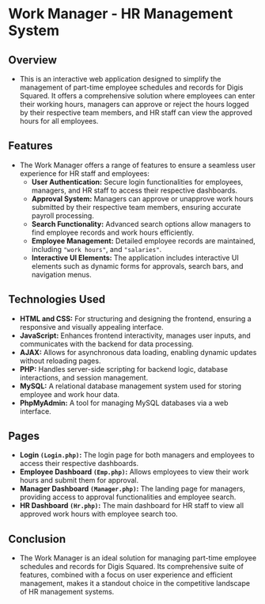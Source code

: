 # Work Manager - HR Management System

## Overview

- This is an interactive web application designed to simplify the management of part-time employee schedules and records for Digis Squared. It offers a comprehensive solution where employees can enter their working hours, managers can approve or reject the hours logged by their respective team members, and HR staff can view the approved hours for all employees.

## Features

- The Work Manager offers a range of features to ensure a seamless user experience for HR staff and employees:
  - **User Authentication:** Secure login functionalities for employees, managers, and HR staff to access their respective dashboards.
  - **Approval System:** Managers can approve or unapprove work hours submitted by their respective team members, ensuring accurate payroll processing.
  - **Search Functionality:** Advanced search options allow managers to find employee records and work hours efficiently.
  - **Employee Management:** Detailed employee records are maintained, including `"work hours"`, and `"salaries"`.
  - **Interactive UI Elements:** The application includes interactive UI elements such as dynamic forms for approvals, search bars, and navigation menus.

## Technologies Used

- **HTML and CSS:** For structuring and designing the frontend, ensuring a responsive and visually appealing interface.
- **JavaScript:** Enhances frontend interactivity, manages user inputs, and communicates with the backend for data processing.
- **AJAX:** Allows for asynchronous data loading, enabling dynamic updates without reloading pages.
- **PHP:** Handles server-side scripting for backend logic, database interactions, and session management.
- **MySQL:** A relational database management system used for storing employee and work hour data.
- **PhpMyAdmin:** A tool for managing MySQL databases via a web interface.

## Pages

- **Login `(Login.php)`:** The login page for both managers and employees to access their respective dashboards.
- **Employee Dashboard `(Emp.php)`:** Allows employees to view their work hours and submit them for approval.
- **Manager Dashboard `(Manager.php)`:** The landing page for managers, providing access to approval functionalities and employee search.
- **HR Dashboard `(Hr.php)`:** The main dashboard for HR staff to view all approved work hours with employee search too.

## Conclusion

- The Work Manager is an ideal solution for managing part-time employee schedules and records for Digis Squared. Its comprehensive suite of features, combined with a focus on user experience and efficient management, makes it a standout choice in the competitive landscape of HR management systems.
